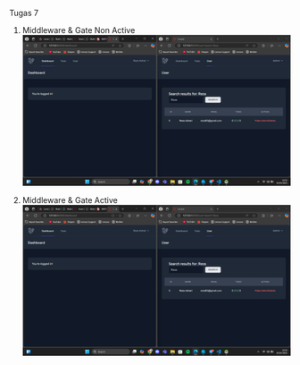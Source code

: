 Tugas 7

1. Middleware & Gate Non Active
   ![alt text](Screenshot/Tugas7/middleware&gatenonactive.png)

2. Middleware & Gate Active
   ![alt text](Screenshot/Tugas7/middleware&gateactive.png)
